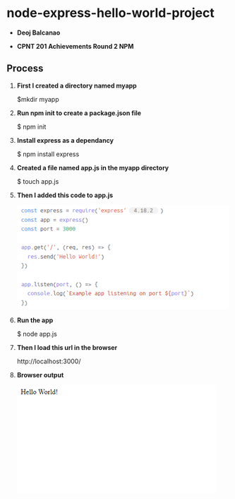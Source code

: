 # node-express-hello-world-project

- **Deoj Balcanao**

- **CPNT 201 Achievements Round 2 NPM**

## Process
1. **First I created a directory named myapp**

    $mkdir myapp
  
2. **Run npm init to create a package.json file**

    $ npm init
  
3. **Install express as a dependancy**

    $ npm install express
  
4. **Created a file named app.js in the myapp directory**

    $ touch app.js
  
5. **Then I added this code to app.js**

    ![](images/code-example.png)

6. **Run the app**

    $ node app.js
  
7. **Then I load this url in the browser**

    http://localhost:3000/

8. **Browser output**

    ![](images/hello-world.png)
